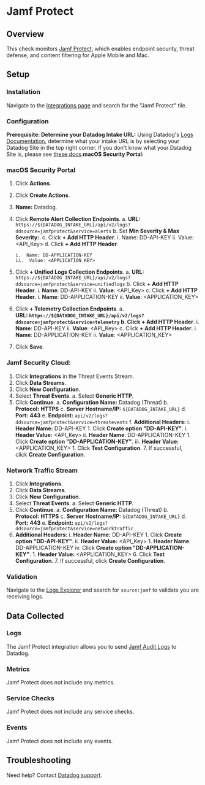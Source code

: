 # Jamf Protect

## Overview

This check monitors [Jamf Protect][1], which enables endpoint security, threat defense, and content filtering for Apple Mobile and Mac.

## Setup


### Installation

Navigate to the [Integrations page][6] and search for the "Jamf Protect" tile. 

### Configuration
**Prerequisite: Determine your Datadog Intake URL:**
Using Datadog's [Logs Documentation](https://docs.datadoghq.com/api/latest/logs/#send-logs), determine what your intake URL is by selecting your Datadog Site in the top right corner. If you don't know what your Datadog Site is, please see [these docs](https://docs.datadoghq.com/getting_started/site/).**macOS Security Portal:**


### macOS Security Portal
1.  Click **Actions**.
2.  Click **Create Actions**.
3.  **Name:** Datadog.
4.  Click **Remote Alert Collection Endpoints**.
    a.  **URL:** `https://${DATADOG_INTAKE_URL}/api/v2/logs?ddsource=jamfprotect&service=alerts`
    b.  Set **Min Severity & Max Severity:**.
    c.  Click **+ Add HTTP Header**.
        i.  Name: DD-API-KEY
        ii.  Value: <API_Key>
    d.  Click **+ Add HTTP Header**.

        i.  Name: DD-APPLICATION-KEY
        ii.  Value: <APPLICATION_KEY>
5.  Click **+ Unified Logs Collection Endpoints**.
    a.  **URL:** `https://${DATADOG_INTAKE_URL}/api/v2/logs?ddsource=jamfprotect&service=unifiedlogs`
    b.  Click + **Add HTTP Header**.
            i.  **Name**: DD-API-KEY
            ii.  **Value**: <API_Key>
    c.  Click **+ Add HTTP Header**.
        i.  **Name**: DD-APPLICATION-KEY
        ii.  **Value**: <APPLICATION_KEY>

6.  Click **+ Telemetry Collection Endpoints**.
    a.  **URL: **`https://${DATADOG_INTAKE_URL}/api/v2/logs?ddsource=jamfprotect&service=telemetry`
    b.  Click** + Add HTTP Header**.
        i.  **Name**: DD-API-KEY
        ii.  **Value**: <API_Key>
    c.  Click **+ Add HTTP Header**.
        i.  **Name**: DD-APPLICATION-KEY
        ii.  **Value**: <APPLICATION_KEY>

7.  Click **Save**.


### Jamf Security Cloud:


1.  Click **Integrations** in the Threat Events Stream.
2.  Click **Data Streams**.
3.  Click **New Configuration**.
4.  Select **Threat Events**.
    a.  Select **Generic HTTP**.
5.  Click **Continue**.
    a.  **Configuration** **Name:** Datadog (Threat)
    b.  **Protocol:** **HTTPS**
    c.  **Server** **Hostname/IP:** `${DATADOG_INTAKE_URL}`
    d.  **Port:** **443**
    e.  **Endpoint:** `api/v2/logs?ddsource=jamfprotect&service=threatevents`
    f.  **Additional Headers:**
        i.  **Header Name:** DD-API-KEY
            1.  Click **Create option "DD-API-KEY"**.
    i.  **Header Value:** <API_Key>
    ii.  **Header Name**: DD-APPLICATION-KEY
        1.  Click **Create option "DD-APPLICATION-KEY"**.
    iii.  **Header Value:** <APPLICATION_KEY>
        1.  Click **Test Configuration**.
    7.  If successful, click **Create Configuration**.

### Network Traffic Stream
1.  Click **Integrations**.
2.  Click **Data Streams**.
3.  Click **New Configuration**.
4.  Select **Threat Events**.
    a.  Select **Generic HTTP**.
5.  Click **Continue**.
    a.  **Configuration** **Name:** Datadog (Threat)
    b.  **Protocol:** **HTTPS**
    c.  **Server** **Hostname/IP:** `${DATADOG_INTAKE_URL}`
    d.  **Port:** **443**
    e.  **Endpoint:** `api/v2/logs?ddsource=jamfprotect&service=networktraffic`
6.  **Additional Headers:**
    i.  **Header Name:** DD-API-KEY
        1.  Click **Create option "DD-API-KEY"**.
    ii.  **Header Value:** <API_Key>
        1.  **Header Name**: DD-APPLICATION-KEY
    iv.  Click **Create option "DD-APPLICATION-KEY"**.
        1.  **Header Value:** <APPLICATION_KEY>
    6.  Click **Test Configuration**.
    7.  If successful, click **Create Configuration**.


### Validation

Navigate to the [Logs Explorer][5] and search for `source:jamf` to validate you are receiving logs.

## Data Collected

### Logs

The Jamf Protect integration allows you to send [Jamf Audit Logs][4] to Datadog.

### Metrics

Jamf Protect does not include any metrics.

### Service Checks

Jamf Protect does not include any service checks.

### Events

Jamf Protect does not include any events.

## Troubleshooting

Need help? Contact [Datadog support][3].

[1]: https://www.jamf.com/products/jamf-protect/
[2]: https://app.datadoghq.com/account/settings/agent/latest
[3]: https://docs.datadoghq.com/help/
[4]: https://learn.jamf.com/bundle/jamf-protect-documentation/page/Audit_Logs.html
[5]: https://app.datadoghq.com/logs
[6]: https://app.datadoghq.com/integrations
[7]: https://docs.datadoghq.com/api/latest/logs/#send-logs
[8]: https://docs.datadoghq.com/getting_started/site/

